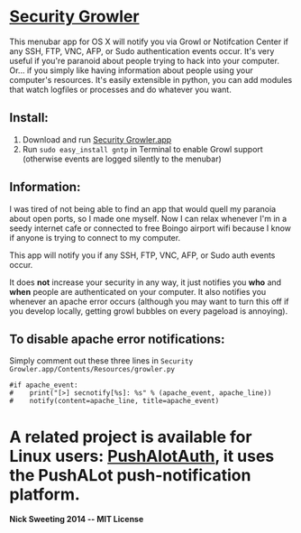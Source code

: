 [Security Growler](http://nikisweeting.github.io/security-growler)
========
This menubar app for OS X will notify you via Growl or Notifcation Center if any SSH, FTP, VNC, AFP, or Sudo authentication events occur.  It's very useful if you're paranoid about people trying to hack into your computer.  Or... if you simply like having information about people using your computer's resources.  It's easily extensible in python, you can add modules that watch logfiles or processes and do whatever you want.

## Install:
1. Download and run [Security Growler.app](https://github.com/nikisweeting/security-growler/raw/master/Security-Growler.app.zip)
2. Run `sudo easy_install gntp` in Terminal to enable Growl support  
 (otherwise events are logged silently to the menubar)


## Information:  
  
I was tired of not being able to find an app that would quell my paranoia about open ports, so I made one myself. Now I can relax whenever I'm in a seedy internet cafe or connected to free Boingo airport wifi because I know if anyone is trying to connect to my computer.

This app will notify you if any SSH, FTP, VNC, AFP, or Sudo auth events occur. 

It does **not** increase your security in any way, it just notifies you **who** and **when** people are authenticated on your computer. It also notifies you whenever an apache error occurs (although you may want to turn this off if you develop locally, getting growl bubbles on every pageload is annoying).

## To disable apache error notifications:

Simply comment out these three lines in `Security Growler.app/Contents/Resources/growler.py`  


  ```
  #if apache_event:
  #    print("[>] secnotify[%s]: %s" % (apache_event, apache_line))
  #    notify(content=apache_line, title=apache_event)
  ```
  
A related project is available for Linux users: [PushAlotAuth](https://github.com/benjojo/PushAlotAuth), it uses the PushALot push-notification platform.
====
**Nick Sweeting 2014 -- MIT License**  
